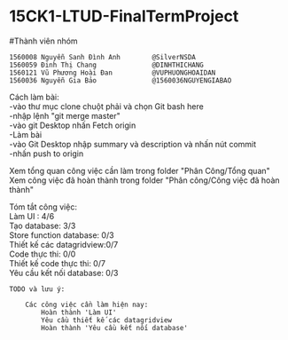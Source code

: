 # 15CK1-LTUD-FinalTermProject

#Thành viên nhóm

	1560008	Nguyễn Sanh Đình Anh		@SilverNSDA
	1560059	Đinh Thị Chang				@DINHTHICHANG
	1560121	Vũ Phương Hoài Đan			@VUPHUONGHOAIDAN
	1560036	Nguyễn Gia Bảo				@1560036NGUYENGIABAO



Cách làm bài: <br>
-vào thư mục clone chuột phải và chọn Git bash here <br>
-nhập lệnh "git merge master"<br>
-vào git Desktop nhấn Fetch origin<br>
-Làm bài<br>
-vào Git Desktop nhập summary và description và nhấn nút commit<br>
-nhấn push to origin<br>


Xem tổng quan công việc cần làm trong folder "Phân Công/Tổng quan"<br>
Xem công việc đã hoàn thành trong folder "Phân công/Công việc đã hoàn thành"<br>


Tóm tắt công việc: <br>
Làm UI : 4/6<br>
Tạo database: 3/3<br>
Store function database: 0/3<br>
Thiết kế các datagridview:0/7<br>
Code thực thi: 0/0<br>
Thiết kế code thực thi: 0/7<br>
Yêu cầu kết nối database: 0/3<br>


	TODO và lưu ý:
		
		Các công việc cần làm hiện nay: 
			Hoàn thành 'Làm UI'
			Yêu cầu thiết kế các datagridview
			Hoàn thành 'Yêu cầu kết nối database'